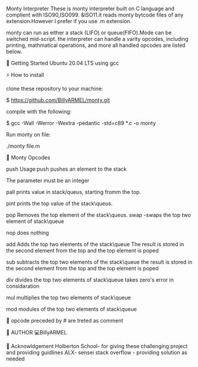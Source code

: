 Monty Interpreter
These is monty interpreter built on C language and complient with ISO90,ISO099. &ISO11.it reads monty bytcode files of any extension.However I prefer if you use .m extension.

monty can run as either a stack (LIFO) or queue(FIFO).Mode can be switched mid-script. the interpreter can handle a varity opcodes, including printing, mathmatical operations, and more all handled opcodes are listed below.

🏃 Getting Started
Ubuntu 20.04 LTS using gcc

⚡ How to install

clone these repository to your machine:

$ https://github.com/BillyARMEL/monty.git

compile with the following:

$ gcc -Wall -Werror -Wextra -pedantic -std=c89 *.c -o monty

Run monty on file:

./monty file.m

🔧 Monty Opcodes

push
Usage:push <int>
  pushes an element to the stack
  
The parameter <int> must be an integer

  pall
prints value in stack/queus, starting fromm the top.

  pint
prints the top value of the stack\queus.

  pop
Removes the top element of the stack\queus.
swap -swaps the top two element of stack\queue

  nop
does nothing

  add
Adds the top two elements of the stack\queue
The result is stored in the second element from the top and the top element is poped

  sub
subtracts the top two elements of the stack\queue
the result is stored in the second element from the top and the top element is poped

  div
divides the top two elements of stack\queue
takes zero's error in considaration

  mul
multiplies the top two elements of stack\queue

  mod
modules of the top two elements of stack\queue

📮 opcode preceded by # are treted as comment

📘 AUTHOR
  💻BillyARMEL

🎺 Acknowldgement
Holberton School- for giving these challenging project and providing guidlines
ALX- sensei
stack overflow - providing solution as needed
